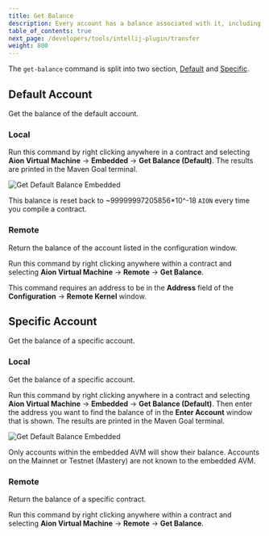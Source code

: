 ```yaml
---
title: Get Balance
description: Every account has a balance associated with it, including empty accounts. Finding out the balance of an account is incredibly simple with the Aion4j plugin for IntelliJ.
table_of_contents: true
next_page: /developers/tools/intellij-plugin/transfer
weight: 800
---
```


The `get-balance` command is split into two section, [Default](#default-account) and [Specific](#section-specific-account).

## Default Account

Get the balance of the default account.

### Local

Run this command by right clicking anywhere in a contract and selecting **Aion Virtual Machine** → **Embedded** → **Get Balance (Default)**. The results are printed in the Maven Goal terminal.

![Get Default Balance Embedded](https://raw.githubusercontent.com/aionnetwork/docs/master/developers/tools/intellij-plugin/images/get-balance-default-embedded.gif)

This balance is reset back to ~99999997205856*10^-18 `AION` every time you compile a contract.

### Remote

Return the balance of the account listed in the configuration window.

Run this command by right clicking anywhere within a contract and selecting **Aion Virtual Machine** → **Remote** → **Get Balance**.

This command requires an address to be in the **Address** field of the **Configuration** → **Remote Kernel** window.

## Specific Account

Get the balance of a specific account.

### Local

Get the balance of a specific account.

Run this command by right clicking anywhere in a contract and selecting **Aion Virtual Machine** → **Embedded** → **Get Balance (Default)**. Then enter the address you want to find the balance of in the **Enter Account** window that is shown. The results are printed in the Maven Goal terminal.

![Get Default Balance Embedded](https://raw.githubusercontent.com/aionnetwork/docs/master/developers/tools/intellij-plugin/images/get-balance-account-window-embedded.png)

Only accounts within the embedded AVM will show their balance. Accounts on the Mainnet or Testnet (Mastery) are not known to the embedded AVM.

### Remote

Return the balance of a specific contract.

Run this command by right clicking anywhere within a contract and selecting **Aion Virtual Machine** → **Remote** → **Get Balance**.
